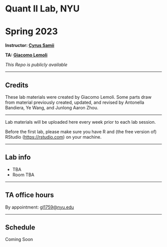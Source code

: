 # Quant II Lab, NYU
# Spring 2023

**Instructor: [Cyrus Samii](https://cyrussamii.com/)**

**TA: [Giacomo Lemoli](https://giacomolemoli.com/)**

*This Repo is publicly available* 

---

## Credits

These lab materials were created by Giacomo Lemoli. Some parts draw from material previously created, updated, and revised by Antonella Bandiera, Ye Wang, and Junlong Aaron Zhou.

---

Lab materials will be uploaded here every week prior to each lab session.

Before the first lab, please make sure you have R and (the free version of) RStudio (https://rstudio.com) on your machine.

---

## Lab info

- TBA
- Room TBA

---

## TA office hours

By appointment: [gl1759@nyu.edu](mailto:gl1759@nyu.edu)

---

## Schedule

Coming Soon